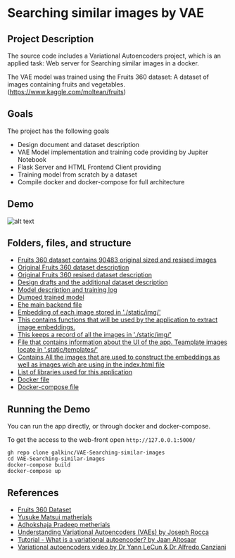 # Searching similar images by VAE

## Project Description

The source code includes a Variational Autoencoders project, which is an applied task: Web server for Searching similar images in a docker.

The VAE model was trained using the Fruits 360 dataset: A dataset of images containing fruits and vegetables. (https://www.kaggle.com/moltean/fruits)

## Goals 

The project has the following goals
* Design document and dataset description
* VAE Model implementation and training code providing by Jupiter Notebook
* Flask Server and HTML Frontend Client providing
* Training model from scratch by a dataset
* Compile docker and docker-compose for full architecture

## Demo

![alt text](https://raw.githubusercontent.com/galkinc/VAE-Searching-similar-images/main/present.gif)

## Folders, files, and structure

* [Fruits 360 dataset contains 90483 original sized and resised images](./dataset/)
* [Original Fruits 360 dataset description](./dataset/fruits-360-original-size/fruits-360-original-size/readme.md)
* [Original Fruits 360 resised dataset description](./dataset/fruits-360_dataset/fruits-360/readme.md)
* [Design drafts and the additional dataset description](./design_and_dataset/deisgn_and_dataset.ipynb)
* [Model description and training log](./model/model.ipynb)
* [Dumped trained model](./model/checkpoint.pth)
* [Еhe main backend file](./server.py)
* [Embedding of each image stored in './static/img/'](./embedding.npy) 
* [This contains functions that will be used by the application to extract image embeddings.](./feature_extractor.py) 
* [This keeps a record of all the images in './static/img/'](./img_paths.json)
* [File that contains information about the UI of the app. Teamplate images locate in '.static/templates/'](./templates/index.html)
* [Contains All the images that are used to construct the embeddings as well as images wich are using in the index.html file](./static/)
* [List of libraries used for this application](./requirements.txt)
* [Docker file](./Dockerfile)
* [Docker-compose file](./docker-compose.yml)

## Running the Demo

You can run the app directly, or through docker and docker-compose.

To get the access to the web-front open `http://127.0.0.1:5000/`

```
gh repo clone galkinc/VAE-Searching-similar-images
cd VAE-Searching-similar-images
docker-compose build
docker-compose up
```

## References

* [Fruits 360 Dataset](https://www.kaggle.com/moltean/fruits)
* [Yusuke Matsui matherials](https://github.com/matsui528/sis)
* [Adhokshaja Pradeep metherials](https://github.com/adhok)
* [Understanding Variational Autoencoders (VAEs) by Joseph Rocca](https://towardsdatascience.com/understanding-variational-autoencoders-vaes-f70510919f73)
* [Tutorial - What is a variational autoencoder? by Jaan Altosaar](https://jaan.io/what-is-variational-autoencoder-vae-tutorial/)
* [Variational autoencoders video by Dr Yann LeCun & Dr Alfredo Canziani](https://www.youtube.com/watch?v=7Rb4s9wNOmc&list=PLLHTzKZzVU9eaEyErdV26ikyolxOsz6mq&index=15&t=1639s)
